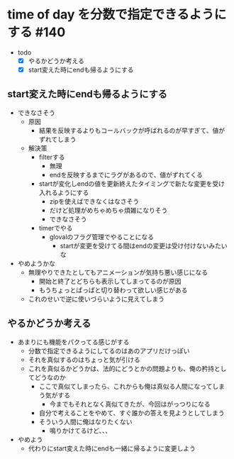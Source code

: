 # time of day を分数で指定できるようにする #140

- todo
  - [x] やるかどうか考える
  - [x] start変えた時にendも帰るようにする

## start変えた時にendも帰るようにする

- できなさそう
  - 原因
    - 結果を反映するよりもコールバックが呼ばれるのが早すぎて、値がずれてしまう
  - 解決策
    - filterする
      - 無理
      - endを反映するまでにラグがあるので、値がずれてくる
    - startが変化しendの値を更新終えたタイミングで新たな変更を受け入れるようにする
      - zipを使えばできなくはなさそう
      - だけど処理がめちゃめちゃ煩雑になりそう
      - できなさそう
    - timerでやる
      - glovalのフラグ管理でやることになる
        - startが変更を受けてる間はendの変更は受け付けないみたいな
- やめようかな
  - 無理やりできたとしてもアニメーションが気持ち悪い感じになる
    - 開始と終了とどちらも表示してしまってるのが原因
    - もうちょっとぱっぱと切り替わって欲しい感じがある
  - これのせいで逆に使いづらいように見えてしまう

## やるかどうか考える

- あまりにも機能をパクってる感じがする
  - 分数で指定できるようにしてるのはあのアプリだけっぽい
  - それを真似するのはちょっと気が引ける
  - これを真似るかどうかは、法的にどうとかの問題よりも、俺の矜持としてどうなのか
    - ここで真似てしまったら、これからも俺は真似る人間になってしまう気がする
      - 今までもそれとなく真似てきたが、今回はがっつりになる
    - 自分で考えることをやめて、すぐ誰かの答えを見ようとしてしまう
    - そういう人間に俺はなりたくない
      - 鳴りかけてるけど、、、
- やめよう
  - 代わりにstart変えた時にendも一緒に帰るように変更しよう
